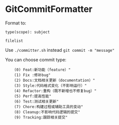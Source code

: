 # GitCommitFormatter

Format to: 

```
type(scope): subject

filelist
```

Use `./committer.sh` instead `git commit -m "message"`

You can choose commit type:

	    (0) Feat:新功能（feature）"
	    (1) Fix :修补bug"
	    (2) Docs:文档相关更新（documentation）"
	    (3) Style:代码格式变化（不影响运行）"
	    (4) Refactor:重构（既不新增也不修复bug）"
	    (5) Perf:提高性能"
	    (6) Test:测试相关更新"
	    (7) Chore:构建过程或辅助工具的变动"
	    (8) Cleanup:不影响代码逻辑的提交"
	    (9) Tracking:跟踪相关提交"

